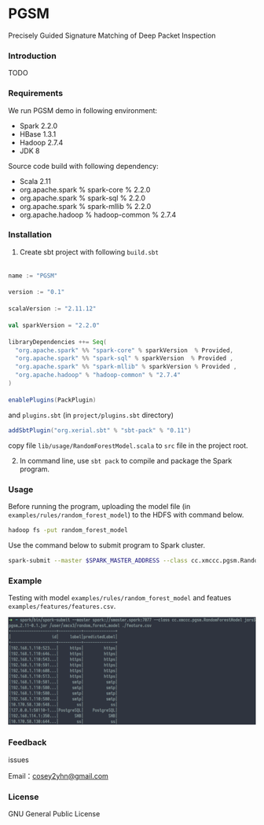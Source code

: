 # PGSM
Precisely Guided Signature Matching of Deep Packet Inspection

### Introduction

TODO

### Requirements

We run PGSM demo in following environment:

* Spark 2.2.0
* HBase 1.3.1
* Hadoop 2.7.4
* JDK 8

Source code build with following dependency:

* Scala 2.11
* org.apache.spark % spark-core % 2.2.0
* org.apache.spark % spark-sql % 2.2.0
* org.apache.spark % spark-mllib % 2.2.0
* org.apache.hadoop % hadoop-common % 2.7.4

### Installation

1. Create sbt project with following `build.sbt`


```sbt

name := "PGSM"

version := "0.1"

scalaVersion := "2.11.12"

val sparkVersion = "2.2.0"

libraryDependencies ++= Seq(
  "org.apache.spark" %% "spark-core" % sparkVersion  % Provided,
  "org.apache.spark" %% "spark-sql" % sparkVersion  % Provided ,
  "org.apache.spark" %% "spark-mllib" % sparkVersion % Provided ,
  "org.apache.hadoop" % "hadoop-common" % "2.7.4"
)

enablePlugins(PackPlugin)
```

and `plugins.sbt` (in `project/plugins.sbt` directory)

```sbt
addSbtPlugin("org.xerial.sbt" % "sbt-pack" % "0.11")
```
copy file `lib/usage/RandomForestModel.scala` to `src` file in the project root.

2. In command line, use `sbt pack` to compile and package the Spark program.

### Usage

Before running the program, uploading the model file (in `examples/rules/random_forest_model`) to the HDFS with command below.

```bash
hadoop fs -put random_forest_model
```

Use the command below to submit program to Spark cluster.

```bash
spark-submit --master $SPARK_MASTER_ADDRESS --class cc.xmccc.pgsm.RandomForestModel jars/pgsm_2.11-0.1.jar $MODEL_FILES $FEATURE_FILE
```

### Example

Testing with model `examples/rules/random_forest_model` and featues `examples/features/features.csv`.

![example](./examples/results/result.png)

### Feedback
issues    

Email：cosey2yhn@gmail.com

### License

GNU General Public License
